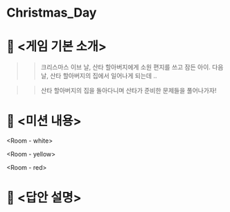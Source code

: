 # Christmas_Day


# 📖 <게임 기본 소개>
>> 크리스마스 이브 날, 산타 할아버지에게 소원 편지를 쓰고 잠든 아이.
>> 다음 날, 산타 할아버지의 집에서 일어나게 되는데 ..

>> 산타 할아버지의 집을 돌아다니며 산타가 준비한 문제들을 풀어나가자!

# 📝 <미션 내용>
<Room - white>
  
<Room - yellow>
  
<Room - red>


# 📑 <답안 설명>
